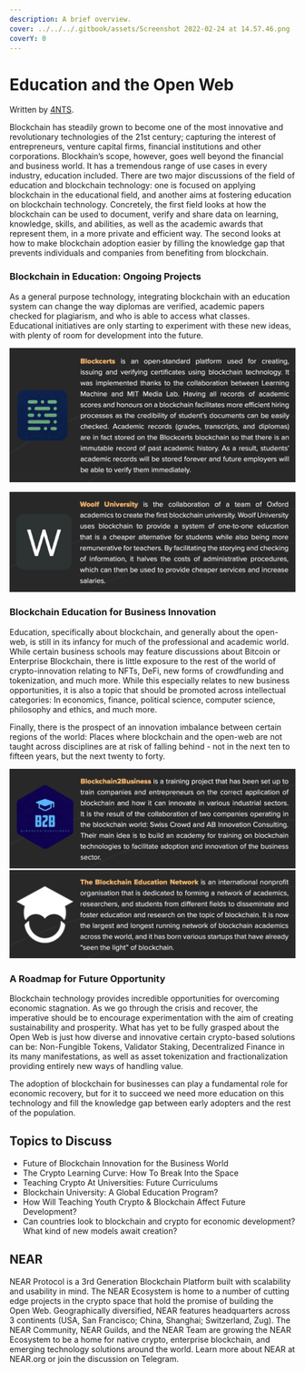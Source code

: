 ```yaml
---
description: A brief overview.
cover: ../../../.gitbook/assets/Screenshot 2022-02-24 at 14.57.46.png
coverY: 0
---
```


# Education and the Open Web

Written by [4NTS](https://nearguilds.com/documentation/).&#x20;

Blockchain has steadily grown to become one of the most innovative and revolutionary technologies of the 21st century; capturing the interest of entrepreneurs, venture capital firms, financial institutions and other corporations. Blockhain’s scope, however, goes well beyond the financial and business world. It has a tremendous range of use cases in every industry, education included. There are two major discussions of the field of education and blockchain technology: one is focused on applying blockchain in the educational field, and another aims at fostering education on blockchain technology. Concretely, the first field looks at how the blockchain can be used to document, verify and share data on learning, knowledge, skills, and abilities, as well as the academic awards that represent them, in a more private and efficient way. The second looks at how to make blockchain adoption easier by filling the knowledge gap that prevents individuals and companies from benefiting from blockchain.

### Blockchain in Education: Ongoing Projects

As a general purpose technology, integrating blockchain with an education system can change the way diplomas are verified, academic papers checked for plagiarism, and who is able to access what classes. Educational initiatives are only starting to experiment with these new ideas, with plenty of room for development into the future.

![](<../../../.gitbook/assets/Screenshot 2022-02-24 at 14.59.32.png>)

![](<../../../.gitbook/assets/Screenshot 2022-02-24 at 15.00.15.png>)

### Blockchain Education for Business Innovation

Education, specifically about blockchain, and generally about the open-web, is still in its infancy for much of the professional and academic world. While certain business schools may feature discussions about Bitcoin or Enterprise Blockchain, there is little exposure to the rest of the world of crypto-innovation relating to NFTs, DeFi, new forms of crowdfunding and tokenization, and much more. While this especially relates to new business opportunities, it is also a topic that should be promoted across intellectual categories: In economics, finance, political science, computer science, philosophy and ethics, and much more.&#x20;

Finally, there is the prospect of an innovation imbalance between certain regions of the world: Places where blockchain and the open-web are not taught across disciplines are at risk of falling behind - not in the next ten to fifteen years, but the next twenty to forty.

![](<../../../.gitbook/assets/Screenshot 2022-02-24 at 15.01.44.png>) ![](<../../../.gitbook/assets/Screenshot 2022-02-24 at 15.01.52.png>)

### A Roadmap for Future Opportunity

Blockchain technology provides incredible opportunities for overcoming economic stagnation. As we go through the crisis and recover, the imperative should be to encourage experimentation with the aim of creating sustainability and prosperity. What has yet to be fully grasped about the Open Web is just how diverse and innovative certain crypto-based solutions can be: Non-Fungible Tokens, Validator Staking, Decentralized Finance in its many manifestations, as well as asset tokenization and fractionalization providing entirely new ways of handling value.&#x20;

The adoption of blockchain for businesses can play a fundamental role for economic recovery, but for it to succeed we need more education on this technology and fill the knowledge gap between early adopters and the rest of the population.

## Topics to Discuss

* Future of Blockchain Innovation for the Business World
* The Crypto Learning Curve: How To Break Into the Space
* Teaching Crypto At Universities: Future Curriculums
* Blockchain University: A Global Education Program?
* How Will Teaching Youth Crypto & Blockchain Affect Future Development?
* Can countries look to blockchain and crypto for economic development? What kind of new models await creation?

## NEAR

NEAR Protocol is a 3rd Generation Blockchain Platform built with scalability and usability in mind. The NEAR Ecosystem is home to a number of cutting edge projects in the crypto space that hold the promise of building the Open Web. Geographically diversified, NEAR features headquarters across 3 continents (USA, San Francisco; China, Shanghai; Switzerland, Zug). The NEAR Community, NEAR Guilds, and the NEAR Team are growing the NEAR Ecosystem to be a home for native crypto, enterprise blockchain, and emerging technology solutions around the world. Learn more about NEAR at NEAR.org or join the discussion on Telegram.


